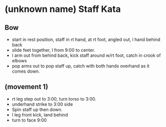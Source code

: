 # (unknown name) Staff Kata

## Bow
* start in rest position, staff in rt hand, at rt foot, angled out, l hand behind back
* slide feet together, l from 9:00 to center.
* l arm out from behind back, kick staff around w/rt foot, catch in crook of elbows
* pop arms out to pop staff up, catch with both hands overhand as it comes down.

## (movement 1)
* rt leg step out to 3:00, turn torso to 3:00. 
* underhand strike to 3:00 side
* Spin staff up then down.
* l leg front kick, land behind
* turn to face 9:00